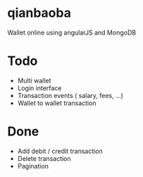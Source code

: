 qianbaoba
=========

Wallet online using angularJS and MongoDB


Todo
=====
- Multi wallet 
- Login interface
- Transaction events ( salary, fees, ...)
- Wallet to wallet transaction

Done
====
- Add debit / credit transaction
- Delete transaction
- Pagination

